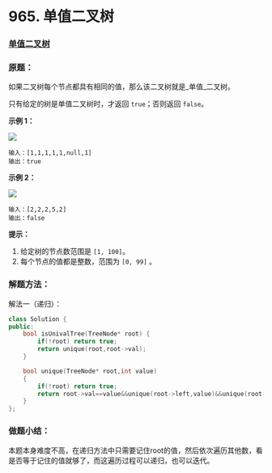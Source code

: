 # 965. 单值二叉树

### [单值二叉树](https://leetcode-cn.com/problems/univalued-binary-tree/submissions/)

### 原题：

如果二叉树每个节点都具有相同的值，那么该二叉树就是_单值_二叉树。

只有给定的树是单值二叉树时，才返回 `true`；否则返回 `false`。

**示例 1：**

![](https://assets.leetcode-cn.com/aliyun-lc-upload/uploads/2018/12/29/screen-shot-2018-12-25-at-50104-pm.png)

```
输入：[1,1,1,1,1,null,1]
输出：true
```

**示例 2：**

![](https://assets.leetcode-cn.com/aliyun-lc-upload/uploads/2018/12/29/screen-shot-2018-12-25-at-50050-pm.png)

```
输入：[2,2,2,5,2]
输出：false
```

**提示：**

1. 给定树的节点数范围是 `[1, 100]`。
2. 每个节点的值都是整数，范围为 `[0, 99]` 。

### 解题方法：

解法一（递归）：

```cpp
class Solution {
public:
    bool isUnivalTree(TreeNode* root) {
        if(!root) return true;
        return unique(root,root->val);
    }

    bool unique(TreeNode* root,int value)
    {
        if(!root) return true;
        return root->val==value&&unique(root->left,value)&&unique(root->right,value);
    }
};
```

### 做题小结：

本题本身难度不高，在递归方法中只需要记住root的值，然后依次遍历其他数，看是否等于记住的值就够了，而这遍历过程可以递归，也可以迭代。
